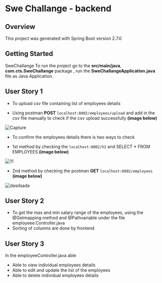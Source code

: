 # Swe Challange - backend

## Overview

This project was generated with Spring Boot version 2.7.0

## Getting Started 
SweChallange
To run the project go to the **src/main/java**, **com.cts.SweChallange** package , run the **SweChallangeApplication.java** file as Java Application.

## User Story 1 

- To upload csv file containing list of employees details 

- Using postman **POST** `localhost:8002/employees/upload` and add in the csv file manually to check if the csv upload successfully **(image below)**

![Capture](https://user-images.githubusercontent.com/71129999/174096861-e83cd99b-22ac-434d-af00-d3bde08d8d4a.PNG)


- To confirm the employees details there is two ways to check 

- 1st method by checking the `localhost:8002/h2` and SELECT * FROM EMPLOYEES **(image below)**

![11](https://user-images.githubusercontent.com/71129999/174016479-b1c4435a-6792-4801-8433-74a61b4c4b93.PNG)

- 2nd method by checking the postman **GET** `localhost:8002/employees` **(image below)**

![dasdsada](https://user-images.githubusercontent.com/71129999/174097112-749d2250-f2a8-4fc3-8bfc-12b565753766.PNG)

## User Story 2 

- To get the max and min salary range of the employees, using the @Getmapping method and @Pathvariable under the file employeee.Controller.java
- Sorting of columns are done by frontend 

## User Story 3 

In the employeeController.java able
- Able to view individual employees details 
- Able to edit and update the list of the employees 
- Able to delete individual employees details


